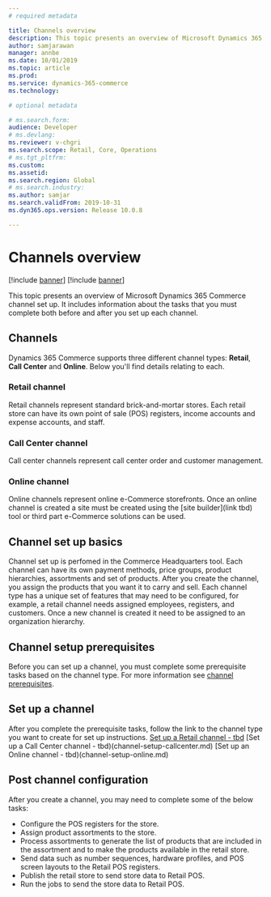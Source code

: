 ```yaml
---
# required metadata

title: Channels overview
description: This topic presents an overview of Microsoft Dynamics 365 Commerce channels.
author: samjarawan
manager: annbe
ms.date: 10/01/2019
ms.topic: article
ms.prod: 
ms.service: dynamics-365-commerce
ms.technology: 

# optional metadata

# ms.search.form: 
audience: Developer
# ms.devlang: 
ms.reviewer: v-chgri
ms.search.scope: Retail, Core, Operations
# ms.tgt_pltfrm: 
ms.custom: 
ms.assetid: 
ms.search.region: Global
# ms.search.industry: 
ms.author: samjar
ms.search.validFrom: 2019-10-31
ms.dyn365.ops.version: Release 10.0.8

---
```

# Channels overview

[!include [banner](../includes/preview-banner.md)]
[!include [banner](../includes/banner.md)]

This topic presents an overview of Microsoft Dynamics 365 Commerce channel set up. It includes information about the tasks that you must complete both before and after you set up each channel.

## Channels
Dynamics 365 Commerce supports three different channel types: **Retail**, **Call Center** and **Online**.  Below you'll find details relating to each. 

### Retail channel
Retail channels represent standard brick-and-mortar stores. Each retail store can have its own point of sale (POS) registers, income accounts and expense accounts, and staff. 

### Call Center channel
Call center channels represent call center order and customer management.

### Online channel
Online channels represent online e-Commerce storefronts. Once an online channel is created a site must be created using the [site builder](link tbd) tool or third part e-Commerce solutions can be used.

## Channel set up basics
Channel set up is perfomed in the Commerce Headquarters tool. Each channel can have its own payment methods, price groups, product hierarchies, assortments and set of products. After you create the channel, you assign the products that you want it to carry and sell. Each channel type has a unique set of features that may need to be configured, for example, a retail channel needs assigned employees, registers, and customers. Once a new channel is created it need to be assigned to an organization hierarchy.

## Channel setup prerequisites
Before you can set up a channel, you must complete some prerequisite tasks based on the channel type. For more information see
[channel prerequisites](channels-prerequisites.md).

## Set up a channel
After you complete the prerequisite tasks, follow the link to the channel type you want to create for set up instructions.
[Set up a Retail channel - tbd](channel-setup-retail.md)
[Set up a Call Center channel - tbd)(channel-setup-callcenter.md)
[Set up an Online channel - tbd)(channel-setup-online.md)

## Post channel configuration
After you create a channel, you may need to complete some of the below tasks:

* Configure the POS registers for the store.
* Assign product assortments to the store.
* Process assortments to generate the list of products that are included in the assortment and to make the products available in the retail store.
* Send data such as number sequences, hardware profiles, and POS screen layouts to the Retail POS registers.
* Publish the retail store to send store data to Retail POS.
* Run the jobs to send the store data to Retail POS.
